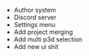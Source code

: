 - Author system
- Discord server
- Settings menu
- Add project merging
- Add multi p3d selection
- Add new ui shit